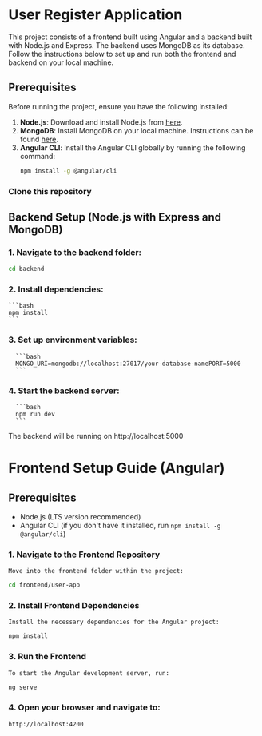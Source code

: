 # User Register Application

This project consists of a frontend built using Angular and a backend built with Node.js and Express. The backend uses MongoDB as its database. Follow the instructions below to set up and run both the frontend and backend on your local machine.

## Prerequisites

Before running the project, ensure you have the following installed:

1. **Node.js**: Download and install Node.js from [here](https://nodejs.org/).
2. **MongoDB**: Install MongoDB on your local machine. Instructions can be found [here](https://www.mongodb.com/docs/manual/installation/).
3. **Angular CLI**: Install the Angular CLI globally by running the following command:
    ```bash
    npm install -g @angular/cli
    ```

### Clone this repository

## Backend Setup (Node.js with Express and MongoDB)

### 1. Navigate to the backend folder:
   ```bash
   cd backend
   ```
### 2. Install dependencies:
    ```bash
    npm install
    ```
### 3. Set up environment variables:
      ```bash
      MONGO_URI=mongodb://localhost:27017/your-database-namePORT=5000
      ```
### 4.  Start the backend server:
      ```bash
      npm run dev
      ```
  The backend will be running on http://localhost:5000 

# Frontend Setup Guide (Angular)


## Prerequisites

- Node.js (LTS version recommended)
- Angular CLI (if you don't have it installed, run `npm install -g @angular/cli`)


### 1. Navigate to the Frontend Repository
    Move into the frontend folder within the project:
```bash
cd frontend/user-app
```

### 2. Install Frontend Dependencies
    Install the necessary dependencies for the Angular project:

```bash
npm install
```

### 3. Run the Frontend
    To start the Angular development server, run:
```bash
ng serve
```

### 4. Open your browser and navigate to:
```bash
http://localhost:4200
```



      



